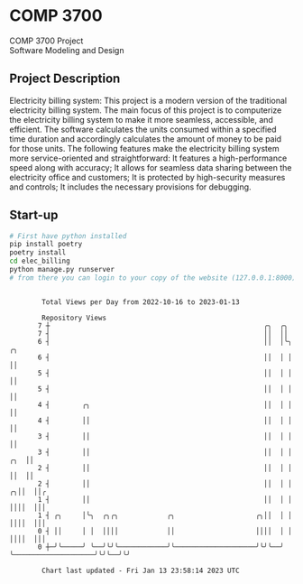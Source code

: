 # COMP 3700
COMP 3700 Project  
Software Modeling and Design
## Project Description
Electricity billing system: This project is a modern version of the traditional electricity billing system. The main focus of this project is to computerize the electricity billing system to make it more seamless, accessible, and efficient. The software calculates the units consumed within a specified time duration and accordingly calculates the amount of money to be paid for those units. The following features make the electricity billing system more service-oriented and straightforward: It features a high-performance speed along with accuracy; It allows for seamless data sharing between the electricity office and customers; It is protected by high-security measures and controls; It includes the necessary provisions for debugging.

## Start-up
```bash
# First have python installed
pip install poetry
poetry install
cd elec_billing
python manage.py runserver
# from there you can login to your copy of the website (127.0.0.1:8000), default creds are admin/admin
```

```

        Total Views per Day from 2022-10-16 to 2023-01-13

        Repository Views
       7 ┼                                                     ╭╮  ╭╮
       7 ┤                                                     ││  ││
       6 ┤                                                     ││  │╰╮                          ╭╮
       6 ┤                                                     ││  │ │                          ││
       5 ┤                                                     ││  │ │                          ││
       5 ┤                                                     ││  │ │                          ││
       4 ┤        ╭╮                                           ││  │ │                          ││
       4 ┤        ││                                           ││  │ │                          ││
       3 ┤        ││                                           ││  │ │                          ││
       3 ┤        ││                                           ││  │ │                      ╭╮  ││
       2 ┤        ││                                           ││  │ │                      ││  ││
       2 ┤        ││                                           ││  │ │                    ╭╮││  ││╭
       1 ┤        ││                                           ││  │ │                    ││││  │││
       1 ┤ ╭╮     │╰╮  ╭╮╭╮            ╭╮                    ╭╮││  │ │                    ││││  │││
       0 ┤ ││     │ │  ││││            ││                    ││││  │ │                    ││││  │││
       0 ┼─╯╰─────╯ ╰──╯╰╯╰────────────╯╰────────────────────╯╰╯╰──╯ ╰────────────────────╯╰╯╰──╯╰╯

        Chart last updated - Fri Jan 13 23:58:14 2023 UTC
        
```
